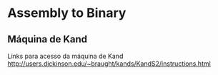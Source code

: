 # Assembly to Binary

## Máquina de Kand

Links para acesso da máquina de Kand
http://users.dickinson.edu/~braught/kands/KandS2/instructions.html
